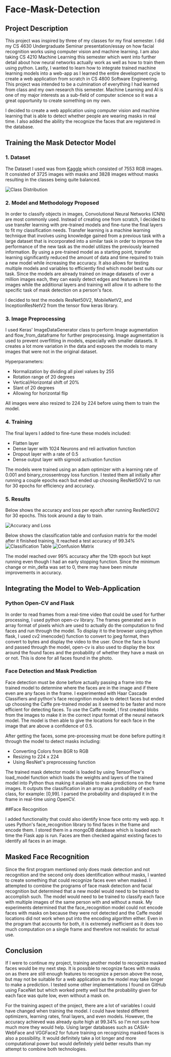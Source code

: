 # Face-Mask-Detection

## Project Description 
This project was inspired by three of my classes for my final semester. I did my CS 4630 Undergraduate Seminar presentation/essay on how facial recognition works using computer vision and machine learning. I am also taking CS 4210 Machine Learning this semester which went into further detail about how neural networks actually work as well as how to train them using python. Lastly, I wanted to learn how to integrate trained machine learning models into a web-app as I learned the entire development cycle to create a web application from scratch in CS 4800 Software Engineering. This project was intended to be a culmination of everything I had learned from class and my own research this semester. Machine Learning and AI is one of my major interests as a sub-field of computer science so it was a great opportunity to create something on my own. 

I decided to create a web application using computer vision and machine learning that is able to detect whether people are wearing masks in real time. I also added the ability the recognize the faces that are registered in the database. 

## Training the Mask Detector Model

### 1. Dataset
The Dataset I used was from [Kaggle](https://www.kaggle.com/datasets/omkargurav/face-mask-dataset) which consisted of 7553 RGB images. It consisted of 3725 images with masks and 3828 images without masks resulting in the classes being quite balanced. 

![Class Distribution](images/classes.jpg)

### 2. Model and Methodology Proposed

In order to classify objects in images, Convolutional Neural Networks (CNN) are most commonly used. Instead of creating one from scratch, I decided to use transfer learning with pre-trained models and fine-tune the final layers to fit my classification needs. Transfer learning is a machine learning technique that involves using knowledge gained from a previous task with a large dataset that is incorporated into a similar task in order to improve the performance of the new task as the model utilizes the previously learned information. By using a pre-trained model as a starting point, transfer learning significantly reduced the amount of data and time required to train a new model while increasing the accuracy. It also allows for testing multiple models and variables to efficiently find which model best suits our task. Since the models are already trained on image datasets of over a million images each, they can easily detect edges and features in the images while the additional layers and training will allow it to adhere to the specific task of mask detection on a person's face.

I decided to test the models ResNet50V2, MobileNetV2, and InceptionResNetV2 from the tensor flow keras library. 

### 3. Image Preprocessing

I used Keras' ImageDataGenerator class to perform Image augmentation and flow_from_dataframe for further preprocessing. Image augmentation is used to prevent overfitting in models, especially with smaller datasets. It creates a lot more variation in the data and exposes the models to many images that were not in the original dataset.

Hyperparameters:
- Normalization by dividing all pixel values by 255
- Rotation range of 20 degrees
- Vertical/Horizontal shift of 20%
- Slant of 20 degrees
- Allowing for horizontal flip

All images were also resized to 224 by 224 before using them to train the model.
 
### 4. Training

The final layers I added to fine-tune these models included:
- Flatten layer
- Dense layer with 1024 Neurons and reli activation function
- Dropout layer with a rate of 0.5
- Dense output layer with sigmoid activation function

The models were trained using an adam optimizer with a learning rate of 0.001 and binary_crossentropy loss function. I tested them all initially after running a couple epochs each but ended up choosing ResNet50V2 to run for 30 epochs for efficiency and accuracy. 

### 5. Results
Below shows the accuracy and loss per epoch after running ResNet50V2 for 30 epochs. This took around a day to train. 

![Accuracy and Loss](images/accloss.jpg)

Below shows the classification table and confusion matrix for the model after it finished training. It reached a test accuracy of 99.34%
![Classification Table](images/class.jpg)
![Confusion Matrix](images/conf.jpg)

The model reached over 99% accuracy after the 12th epoch but kept running even though I had an early stopping function. Since the minimum change or min_delta was set to 0, there may have been minute improvements in accuracy.

## Integrating the Model to Web-Application

### Python Open-CV and Flask
In order to read frames from a real-time video that could be used for further processing, I used python open-cv library. The frames generated are in array format of pixels which are used to actually do the computation to find faces and run through the model. To display it to the browser using python flask, I used cv2 imencode() function to convert to jpeg format, then convert to bytes and display the video to the user. Once the face is found and passed through the model, open-cv is also used to display the box around the found faces and the probability of whether they have a mask on or not. This is done for all faces found in the photo. 

### Face Detection and Mask Prediction
Face detection must be done before actually passing a frame into the trained model to determine where the faces are in the image and if there even are any faces in the frame. I experimented with Haar Cascade Classifiers and python's face recognition module to detect faces but ended up choosing the Caffe pre-trained model as it seemed to be faster and more efficient for detecting faces. To use the Caffe model, I first created blobs from the images to make it in the correct input format of the neural network model. The model is then able to give the locations for each face in the image that are above a confidence of 0.5. 

After getting the faces, some pre-processing must be done before putting it through the model to detect masks including:
- Converting Colors from BGR to RGB
- Resizing to 224 x 224
- Using ResNet's preprocessing function

The trained mask detector model is loaded by using TensorFlow's load_model function which loads the weights and layers of the trained model into Python thus making it available to make predictions on the frame images. It outputs the classification in an array as a probability of each class, for example: [0,99]. I parsed the probability and displayed it in the frame in real-time using OpenCV.

##Face Recognition

I added functionality that could also identify know face onto my web app. It uses Python's face_recognition library to find faces in the frame and encode them. I stored them in a mongoDB database which is loaded each time the Flask app is run. Faces are then checked against existing faces to identify all faces in an image. 


## Masked Face Recognition
Since the first program mentioned only does mask detection and not recognition and the second only does identification without masks, I wanted to create something that could recognize faces even when masked. I attempted to combine the programs of face mask detection and facial recognition but determined that a new model would need to be trained to accomplish such. The model would need to be trained to classify each face with multiple images of the same person with and without a mask. My experiments determined that the face_recognition model could not encode faces with masks on because they were not detected and the Caffe model locations did not work when put into the encoding algorithm either. Even in the program that accounts for both, it is extremely inefficient as it does too much computation on a single frame and therefore not realistic for actual use.

## Conclusion

If I were to continue my project, training another model to recognize masked faces would be my next step. It is possible to recognize faces with masks on as there are still enough features to recognize a person above the nose, but may not be suitable for a web application as the model may take longer to make a prediction. I tested some other implementations I found on GitHub using FaceNet but which worked pretty well but the probability given for each face was quite low, even without a mask on. 

For the training aspect of the project, there are a lot of variables I could have changed when training the model. I could have tested different optimizers, learning rates, final layers, and even models. However, the accuracy achieved was already quite high at 99.34% so I'm not sure how much more they would help. Using larger databases such as CASIA-WebFace and VGGFace2 for future training on recognizing masked faces is also a possibility. It would definitely take a lot longer and more computational power but would definitely yield better results than my attempt to combine both technologies. 



